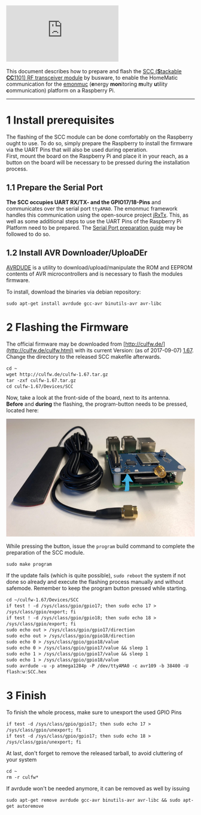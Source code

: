 ![scc header](http://busware.de/show_image.php?id=573)

This document describes how to prepare and flash the [SCC (**S**tackable **CC**1101) RF transceiver module](http://busware.de/tiki-index.php?page=SCC) by busware, to enable the HomeMatic communication for the [emonmuc](https://github.com/isc-konstanz/emonmuc/) (**e**nergy **mon**itoring **m**ulty **u**tility **c**ommunication) platform on a Raspberry Pi.


---------------

# 1 Install prerequisites

The flashing of the SCC module can be done comfortably on the Raspberry ought to use. To do so, simply prepare the Raspberry to install the firmware via the UART Pins that will also be used during operation.  
First, mount the board on the Raspberry Pi and place it in your reach, as a button on the board will be necessary to be pressed during the installation process.


## 1.1 Prepare the Serial Port

**The SCC occupies UART RX/TX- and the GPIO17/18-Pins** and communicates over the serial port `ttyAMA0`. The emonmuc framework handles this communication using the open-source project [jRxTx](https://github.com/openmuc/jrxtx). This, as well as some additional steps to use the UART Pins of the Raspberry Pi Platform need to be prepared.
The [Serial Port preparation guide](LinuxSerialPort.md) may be followed to do so.


## 1.2 Install AVR Downloader/UploaDEr

[AVRDUDE](http://www.nongnu.org/avrdude/) is a utility to download/upload/manipulate the ROM and EEPROM contents of AVR microcontrollers and is necessary to flash the modules firmware.

To install, download the binaries via debian repository:

~~~
sudo apt-get install avrdude gcc-avr binutils-avr avr-libc
~~~


# 2 Flashing the Firmware

The official firmware may be downloaded from [http://culfw.de/](http://culfw.de/culfw.html) with its current Version: (as of 2017-09-07) [1.67](http://culfw.de/culfw-1.67.tar.gz).  
Change the directory to the released SCC makefile afterwards.

~~~
cd ~
wget http://culfw.de/culfw-1.67.tar.gz
tar -zxf culfw-1.67.tar.gz
cd culfw-1.67/Devices/SCC
~~~

Now, take a look at the front-side of the board, next to its antenna.  
**Before** and **during** the flashing, the program-button needs to be pressed, located here:

![scc flash](img/homematic-scc.jpeg)

While pressing the button, issue the `program` build command to complete the preparation of the SCC module.  

~~~
sudo make program
~~~

If the update fails (which is quite possible), `sudo reboot` the system if not done so already and execute the flashing process manually and without safemode. Remember to keep the program button pressed while starting.

~~~
cd ~/culfw-1.67/Devices/SCC
if test ! -d /sys/class/gpio/gpio17; then sudo echo 17 > /sys/class/gpio/export; fi
if test ! -d /sys/class/gpio/gpio18; then sudo echo 18 > /sys/class/gpio/export; fi
sudo echo out > /sys/class/gpio/gpio17/direction
sudo echo out > /sys/class/gpio/gpio18/direction
sudo echo 0 > /sys/class/gpio/gpio18/value
sudo echo 0 > /sys/class/gpio/gpio17/value && sleep 1
sudo echo 1 > /sys/class/gpio/gpio17/value && sleep 1
sudo echo 1 > /sys/class/gpio/gpio18/value
sudo avrdude -u -p atmega1284p -P /dev/ttyAMA0 -c avr109 -b 38400 -U flash:w:SCC.hex
~~~


# 3 Finish

To finish the whole process, make sure to unexport the used GPIO Pins

~~~
if test -d /sys/class/gpio/gpio17; then sudo echo 17 > /sys/class/gpio/unexport; fi
if test -d /sys/class/gpio/gpio17; then sudo echo 18 > /sys/class/gpio/unexport; fi
~~~

At last, don't forget to remove the released tarball, to avoid cluttering of your system

~~~
cd ~
rm -r culfw*
~~~

If avrdude won't be needed anymore, it can be removed as well by issuing

~~~
sudo apt-get remove avrdude gcc-avr binutils-avr avr-libc && sudo apt-get autoremove
~~~

